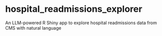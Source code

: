 # hospital_readmissions_explorer
An LLM-powered R Shiny app to explore hospital readmissions data from CMS with natural language
